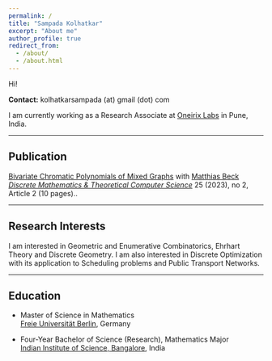 ```yaml
---
permalink: /
title: "Sampada Kolhatkar"
excerpt: "About me"
author_profile: true
redirect_from: 
  - /about/
  - /about.html
---
```


Hi!

**Contact:** kolhatkarsampada (at) gmail (dot) com 

I am currently working as a Research Associate at [Oneirix Labs](https://www.oneirix.com/) in Pune, India.

-----------------

Publication
---------------
[Bivariate Chromatic Polynomials of Mixed Graphs](https://arxiv.org/pdf/2111.09384.pdf) with [Matthias Beck](https://matthbeck.github.io/) <br /> [_Discrete Mathematics & Theoretical Computer Science_](https://dmtcs.episciences.org/11704) 25 (2023), no 2, Article 2 (10 pages)..

-----------------

Research Interests
-----------------
I am interested in Geometric and Enumerative Combinatorics, Ehrhart Theory and Discrete Geometry. I am also interested in Discrete Optimization with its application to Scheduling problems and Public Transport Networks. 

-----------------

Education
---------------

- Master of Science in Mathematics<br />  [Freie  Universität Berlin](https://www.mi.fu-berlin.de/math/index.html), Germany <br /> 
	<!-- Thesis: Bivariate Chromatic Polynomials of Mixed Graphs [[PDF]](https://matthbeck.github.io/teach/masters/sampada.pdf) <br /> 
	Advisor: [Prof. Matthias Beck](https://matthbeck.github.io/), San Francisco State University -->


- Four-Year Bachelor of Science (Research), Mathematics Major <br /> 
	 [Indian Institute of Science, Bangalore](https://iisc.ac.in/), India



